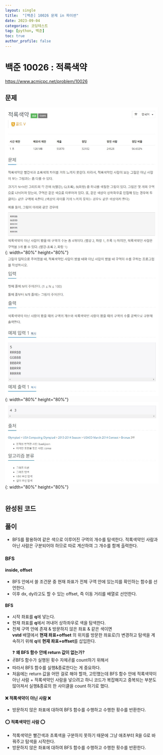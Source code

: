 ```yaml
---
layout: single
title:  "[백준] 10026 문제 in 파이썬"
date: 2023-09-04
categories: 코딩테스트
tag: [python, 백준]
toc: true
author_profile: false
---
```


# 백준 10026 : 적록색약
<a href="https://www.acmicpc.net/problem/10026">https://www.acmicpc.net/problem/10026</a>

## 문제
![1](/images/baekjoon/0904/10026/1.jpg){: width="80%" height="80%"}
![2](/images/baekjoon/0904/10026/2.jpg){: width="80%" height="80%"}
![3](/images/baekjoon/0904/10026/3.jpg){: width="80%" height="80%"}
<br><br>

## 완성된 코드
<script src="https://gist.github.com/BEANyyy/a08852dce9f3e8486d0715bbf3d87585.js"></script>

## 풀이
- BFS를 활용하여 같은 색으로 이루어진 구역의 개수를 탐색한다. 적록색약인 사람과 아닌 사람은 구분되어야 하므로 따로 계산하여 그 개수를 함께 출력한다.

### BFS
#### inside, offset
<script src="https://gist.github.com/BEANyyy/52fe6539566783c197c19e76ee4c3088.js"></script>

- BFS 안에서 쓸 조건문 중 현재 좌표가 전체 구역 안에 있는지를 확인하는 함수를 선언한다.
- 이후 dx, dy라고도 할 수 있는 offset, 즉 이동 거리를 배열로 선언한다.
 
#### BFS
<script src="https://gist.github.com/BEANyyy/a303af134648d204e1413d28952d0223.js"></script>

- 시작 좌표를 **q**에 넣는다.
- 현재 좌표를 **q**에서 꺼내어 상하좌우로 색을 탐색한다.
- 전체 구역 안에 존재 & 방문하지 않은 좌표 & 같은 색이면 <br> **vstd** 배열에서 **현재 좌표+offset** 의 위치를 방문한 좌표로(1) 변경하고 탐색을 계속하기 위해 **q**에 **현재 좌표+offset**를 삽입한다.
<br><br>
❓ <b>왜 BFS 함수 안에 return 값이 없는가?</b>
- ✌️BFS 함수가 실행된 횟수 자체✌️를 count하기 위해서
- 따라서 BFS 함수를 실행&종료한다는 게 중요하다.
- 처음에는 return 값을 어떤 걸로 해야 할까, 고민했는데 BFS 함수 안에 적록색약이 아닌 사람 + 적록색약인 사람을 넣으려고 하니 코드가 복잡해지고 중복되는 부분도 많아져서 실행&종료의 한 사이클을 count 하기로 했다.
  
#### ❌ 적록색약이 아닌 사람 ❌
<script src="https://gist.github.com/BEANyyy/b9d2b1c695bcaed61d99d1dc1a38ebd4.js"></script>
- 방문하지 않은 좌표에 대하여 BFS 함수를 수행하고 수행한 횟수를 반환한다.
  
#### ⭕ 적록색약인 사람 ⭕
<script src="https://gist.github.com/BEANyyy/cbaf960058c13061a049a97b44a83d06.js"></script>
- 적록색약은 빨간색과 초록색을 구분하지 못하기 때문에 그냥 애초부터 R을 G로 바꿔주고 탐색을 시작한다.
- 방문하지 않은 좌표에 대하여 BFS 함수를 수행하고 수행한 횟수를 반환한다.